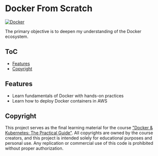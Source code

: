 # Docker From Scratch

[![Docker](https://img.shields.io/badge/Docker-2496ED?logo=docker&logoColor=fff)](#)

The primary objective is to deepen my understanding of the Docker ecosystem.

## ToC

- [Features](#features)
- [Copyright](#copyright)

## Features

- Learn fundamentals of Docker with hands-on practices
- Learn how to deploy Docker containers in AWS

## Copyright

This project serves as the final learning material for the course ["Docker & Kubernetes: The Practical Guide"](https://www.udemy.com/course/docker-kubernetes-the-practical-guide/). All copyrights are owned by the course creators, and this project is intended solely for educational purposes and personal use. Any replication or commercial use of this code is prohibited without proper authorization.

